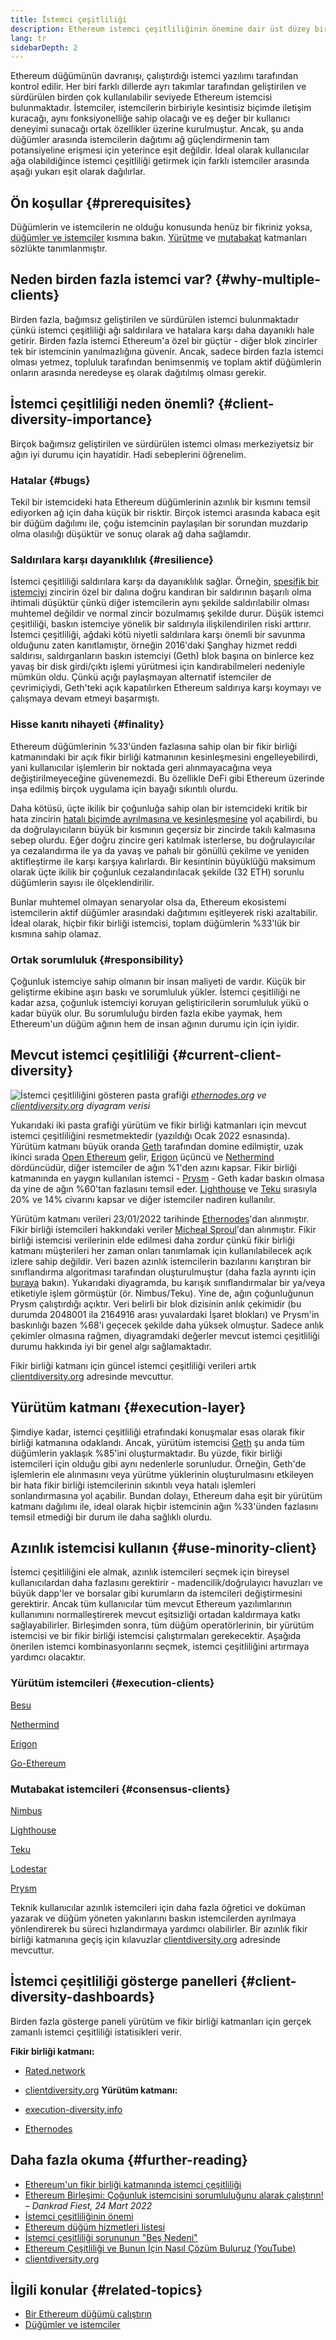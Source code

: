 ```yaml
---
title: İstemci çeşitliliği
description: Ethereum istemci çeşitliliğinin önemine dair üst düzey bir açıklama.
lang: tr
sidebarDepth: 2
---
```


Ethereum düğümünün davranışı, çalıştırdığı istemci yazılımı tarafından kontrol edilir. Her biri farklı dillerde ayrı takımlar tarafından geliştirilen ve sürdürülen birden çok kullanılabilir seviyede Ethereum istemcisi bulunmaktadır. İstemciler, istemcilerin birbiriyle kesintisiz biçimde iletişim kuracağı, aynı fonksiyonelliğe sahip olacağı ve eş değer bir kullanıcı deneyimi sunacağı ortak özellikler üzerine kurulmuştur. Ancak, şu anda düğümler arasında istemcilerin dağıtımı ağ güçlendirmenin tam potansiyeline erişmesi için yeterince eşit değildir. İdeal olarak kullanıcılar ağa olabildiğince istemci çeşitliliği getirmek için farklı istemciler arasında aşağı yukarı eşit olarak dağılırlar.

## Ön koşullar \{#prerequisites}

Düğümlerin ve istemcilerin ne olduğu konusunda henüz bir fikriniz yoksa, [düğümler ve istemciler](/developers/docs/nodes-and-clients/) kısmına bakın. [Yürütme](/glossary/#execution-layer) ve [mutabakat](/glossary/#consensus-layer) katmanları sözlükte tanımlanmıştır.

## Neden birden fazla istemci var? \{#why-multiple-clients}

Birden fazla, bağımsız geliştirilen ve sürdürülen istemci bulunmaktadır çünkü istemci çeşitliliği ağı saldırılara ve hatalara karşı daha dayanıklı hale getirir. Birden fazla istemci Ethereum'a özel bir güçtür - diğer blok zincirler tek bir istemcinin yanılmazlığına güvenir. Ancak, sadece birden fazla istemci olması yetmez, topluluk tarafından benimsenmiş ve toplam aktif düğümlerin onların arasında neredeyse eş olarak dağıtılmış olması gerekir.

## İstemci çeşitliliği neden önemli? \{#client-diversity-importance}

Birçok bağımsız geliştirilen ve sürdürülen istemci olması merkeziyetsiz bir ağın iyi durumu için hayatidir. Hadi sebeplerini öğrenelim.

### Hatalar \{#bugs}

Tekil bir istemcideki hata Ethereum düğümlerinin azınlık bir kısmını temsil ediyorken ağ için daha küçük bir risktir. Birçok istemci arasında kabaca eşit bir düğüm dağılımı ile, çoğu istemcinin paylaşılan bir sorundan muzdarip olma olasılığı düşüktür ve sonuç olarak ağ daha sağlamdır.

### Saldırılara karşı dayanıklılık \{#resilience}

İstemci çeşitliliği saldırılara karşı da dayanıklılık sağlar. Örneğin, [spesifik bir istemciyi](https://twitter.com/vdWijden/status/1437712249926393858) zincirin özel bir dalına doğru kandıran bir saldırının başarılı olma ihtimali düşüktür çünkü diğer istemcilerin aynı şekilde saldırılabilir olması muhtemel değildir ve normal zincir bozulmamış şekilde durur. Düşük istemci çeşitliliği, baskın istemciye yönelik bir saldırıyla ilişkilendirilen riski arttırır. İstemci çeşitliliği, ağdaki kötü niyetli saldırılara karşı önemli bir savunma olduğunu zaten kanıtlamıştır, örneğin 2016'daki Şanghay hizmet reddi saldırısı, saldırganların baskın istemciyi (Geth) blok başına on binlerce kez yavaş bir disk girdi/çıktı işlemi yürütmesi için kandırabilmeleri nedeniyle mümkün oldu. Çünkü açığı paylaşmayan alternatif istemciler de çevrimiçiydi, Geth'teki açık kapatılırken Ethereum saldırıya karşı koymayı ve çalışmaya devam etmeyi başarmıştı.

### Hisse kanıtı nihayeti \{#finality}

Ethereum düğümlerinin %33'ünden fazlasına sahip olan bir fikir birliği katmanındaki bir açık fikir birliği katmanının kesinleşmesini engelleyebilirdi, yani kullanıcılar işlemlerin bir noktada geri alınmayacağına veya değiştirilmeyeceğine güvenemezdi. Bu özellikle DeFi gibi Ethereum üzerinde inşa edilmiş birçok uygulama için bayağı sıkıntılı olurdu.

<Emoji text="🚨" me="1rem" /> Daha kötüsü, üçte ikilik bir çoğunluğa sahip olan bir istemcideki kritik bir hata zincirin <a href="https://www.symphonious.net/2021/09/23/what-happens-if-beacon-chain-consensus-fails/" target="_blank">hatalı biçimde ayrılmasına ve kesinleşmesine</a> yol açabilirdi, bu da doğrulayıcıların büyük bir kısmının geçersiz bir zincirde takılı kalmasına sebep olurdu. Eğer doğru zincire geri katılmak isterlerse, bu doğrulayıcılar ya cezalandırma ile ya da yavaş ve pahalı bir gönüllü çekilme ve yeniden aktifleştirme ile karşı karşıya kalırlardı. Bir kesintinin büyüklüğü maksimum olarak üçte ikilik bir çoğunluk cezalandırılacak şekilde (32 ETH) sorunlu düğümlerin sayısı ile ölçeklendirilir.

Bunlar muhtemel olmayan senaryolar olsa da, Ethereum ekosistemi istemcilerin aktif düğümler arasındaki dağıtımını eşitleyerek riski azaltabilir. İdeal olarak, hiçbir fikir birliği istemcisi, toplam düğümlerin %33'lük bir kısmına sahip olamaz.

### Ortak sorumluluk \{#responsibility}

Çoğunluk istemciye sahip olmanın bir insan maliyeti de vardır. Küçük bir geliştirme ekibine aşırı baskı ve sorumluluk yükler. İstemci çeşitliliği ne kadar azsa, çoğunluk istemciyi koruyan geliştiricilerin sorumluluk yükü o kadar büyük olur. Bu sorumluluğu birden fazla ekibe yaymak, hem Ethereum'un düğüm ağının hem de insan ağının durumu için için iyidir.

## Mevcut istemci çeşitliliği \{#current-client-diversity}

![İstemci çeşitliliğini gösteren pasta grafiği](./client-diversity.png) _[ethernodes.org](https://ethernodes.org) ve [clientdiversity.org](https://clientdiversity.org/) diyagram verisi_

Yukarıdaki iki pasta grafiği yürütüm ve fikir birliği katmanları için mevcut istemci çeşitliliğini resmetmektedir (yazıldığı Ocak 2022 esnasında). Yürütüm katmanı büyük oranda [Geth](https://geth.ethereum.org/) tarafından domine edilmiştir, uzak ikinci sırada [Open Ethereum](https://openethereum.github.io/) gelir, [Erigon](https://github.com/ledgerwatch/erigon) üçüncü ve [Nethermind](https://nethermind.io/) dördüncüdür, diğer istemciler de ağın %1'den azını kapsar. Fikir birliği katmanında en yaygın kullanılan istemci - [Prysm](https://prysmaticlabs.com/#projects) - Geth kadar baskın olmasa da yine de ağın %60'tan fazlasını temsil eder. [Lighthouse](https://lighthouse.sigmaprime.io/) ve [Teku](https://consensys.net/knowledge-base/ethereum-2/teku/) sırasıyla 20% ve 14% civarını kapsar ve diğer istemciler nadiren kullanılır.

Yürütüm katmanı verileri 23/01/2022 tarihinde [Ethernodes](https://ethernodes.org)'dan alınmıştır. Fikir birliği istemcileri hakkındaki veriler [Micheal Sproul](https://github.com/sigp/blockprint)'dan alınmıştır. Fikir birliği istemcisi verilerinin elde edilmesi daha zordur çünkü fikir birliği katmanı müşterileri her zaman onları tanımlamak için kullanılabilecek açık izlere sahip değildir. Veri bazen azınlık istemcilerin bazılarını karıştıran bir sınıflandırma algoritması tarafından oluşturulmuştur (daha fazla ayrıntı için [buraya](https://twitter.com/sproulM_/status/1440512518242197516) bakın). Yukarıdaki diyagramda, bu karışık sınıflandırmalar bir ya/veya etiketiyle işlem görmüştür (ör. Nimbus/Teku). Yine de, ağın çoğunluğunun Prysm çalıştırdığı açıktır. Veri belirli bir blok dizisinin anlık çekimidir (bu durumda 2048001 ila 2164916 arası yuvalardaki İşaret blokları) ve Prysm'in baskınlığı bazen %68'i geçecek şekilde daha yüksek olmuştur. Sadece anlık çekimler olmasına rağmen, diyagramdaki değerler mevcut istemci çeşitliliği durumu hakkında iyi bir genel algı sağlamaktadır.

Fikir birliği katmanı için güncel istemci çeşitliliği verileri artık [clientdiversity.org](https://clientdiversity.org/) adresinde mevcuttur.

## Yürütüm katmanı \{#execution-layer}

Şimdiye kadar, istemci çeşitliliği etrafındaki konuşmalar esas olarak fikir birliği katmanına odaklandı. Ancak, yürütüm istemcisi [Geth](https://geth.ethereum.org) şu anda tüm düğümlerin yaklaşık %85'ini oluşturmaktadır. Bu yüzde, fikir birliği istemcileri için olduğu gibi aynı nedenlerle sorunludur. Örneğin, Geth'de işlemlerin ele alınmasını veya yürütme yüklerinin oluşturulmasını etkileyen bir hata fikir birliği istemcilerinin sıkıntılı veya hatalı işlemleri sonlandırmasına yol açabilir. Bundan dolayı, Ethereum daha eşit bir yürütüm katmanı dağılımı ile, ideal olarak hiçbir istemcinin ağın %33'ünden fazlasını temsil etmediği bir durum ile daha sağlıklı olurdu.

## Azınlık istemcisi kullanın \{#use-minority-client}

İstemci çeşitliliğini ele almak, azınlık istemcileri seçmek için bireysel kullanıcılardan daha fazlasını gerektirir - madencilik/doğrulayıcı havuzları ve büyük dapp'ler ve borsalar gibi kurumların da istemcileri değiştirmesini gerektirir. Ancak tüm kullanıcılar tüm mevcut Ethereum yazılımlarının kullanımını normalleştirerek mevcut eşitsizliği ortadan kaldırmaya katkı sağlayabilirler. Birleşimden sonra, tüm düğüm operatörlerinin, bir yürütüm istemcisi ve bir fikir birliği istemcisi çalıştırmaları gerekecektir. Aşağıda önerilen istemci kombinasyonlarını seçmek, istemci çeşitliliğini artırmaya yardımcı olacaktır.

### Yürütüm istemcileri \{#execution-clients}

[Besu](https://www.hyperledger.org/use/besu)

[Nethermind](https://downloads.nethermind.io/)

[Erigon](https://github.com/ledgerwatch/erigon)

[Go-Ethereum](https://geth.ethereum.org/)

### Mutabakat istemcileri \{#consensus-clients}

[Nimbus](https://nimbus.team/)

[Lighthouse](https://github.com/sigp/lighthouse)

[Teku](https://consensys.net/knowledge-base/ethereum-2/teku/)

[Lodestar](https://github.com/ChainSafe/lodestar)

[Prysm](https://docs.prylabs.network/docs/getting-started)

Teknik kullanıcılar azınlık istemcileri için daha fazla öğretici ve doküman yazarak ve düğüm yöneten yakınlarını baskın istemcilerden ayrılmaya yönlendirerek bu süreci hızlandırmaya yardımcı olabilirler. Bir azınlık fikir birliği katmanına geçiş için kılavuzlar [clientdiversity.org](https://clientdiversity.org/) adresinde mevcuttur.

## İstemci çeşitliliği gösterge panelleri \{#client-diversity-dashboards}

Birden fazla gösterge paneli yürütüm ve fikir birliği katmanları için gerçek zamanlı istemci çeşitliliği istatisikleri verir.

**Fikir birliği katmanı:**

- [Rated.network](https://www.rated.network/)
- [clientdiversity.org](https://clientdiversity.org/) **Yürütüm katmanı:**

- [execution-diversity.info](https://execution-diversity.info/)
- [Ethernodes](https://ethernodes.org/)

## Daha fazla okuma \{#further-reading}

- [Ethereum'un fikir birliği katmanında istemci çeşitliliği](https://mirror.xyz/jmcook.eth/S7ONEka_0RgtKTZ3-dakPmAHQNPvuj15nh0YGKPFriA)
- [Ethereum Birleşimi: Çoğunluk istemcisini sorumluluğunu alarak çalıştırın!](https://dankradfeist.de/ethereum/2022/03/24/run-the-majority-client-at-your-own-peril.html) – _Dankrad Fiest, 24 Mart 2022_
- [İstemci çeşitliliğinin önemi](https://our.status.im/the-importance-of-client-diversity/)
- [Ethereum düğüm hizmetleri listesi](https://ethereumnodes.com/)
- [İstemci çeşitliliği sorununun "Beş Nedeni"](https://notes.ethereum.org/@afhGjrKfTKmksTOtqhB9RQ/BJGj7uh08)
- [Ethereum Çeşitliliği ve Bunun İçin Nasıl Çözüm Buluruz (YouTube)](https://www.youtube.com/watch?v=1hZgCaiqwfU)
- [clientdiversity.org](https://clientdiversity.org/)

## İlgili konular \{#related-topics}

- [Bir Ethereum düğümü çalıştırın](/run-a-node/)
- [Düğümler ve istemciler](/developers/docs/nodes-and-clients/)
